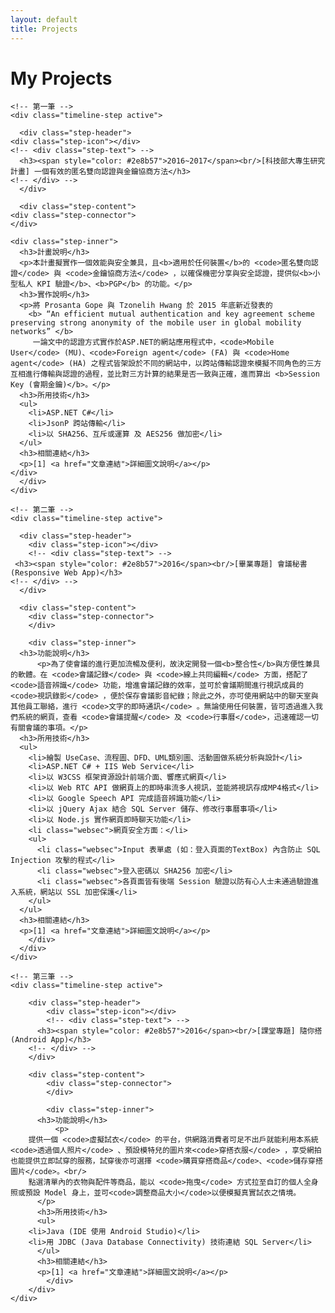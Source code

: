 ```yaml
---
layout: default
title: Projects
---
```


<div class="post">

  <h1 class="pageTitle">My Projects</h1>
  
  <div class="timeline-wrapper">

    <!-- 第一筆 -->
    <div class="timeline-step active">

      <div class="step-header">
	<div class="step-icon"></div>
	<!-- <div class="step-text"> -->
	  <h3><span style="color: #2e8b57">2016~2017</span><br/>[科技部大專生研究計畫] 一個有效的匿名雙向認證與金鑰協商方法</h3>
	<!-- </div> -->
      </div>

      <div class="step-content">
	<div class="step-connector">
	</div>

	<div class="step-inner">
	  <h3>計畫說明</h3>
	  <p>本計畫擬實作一個效能與安全兼具，且<b>適用於任何裝置</b>的 <code>匿名雙向認證</code> 與 <code>金鑰協商方法</code> ，以確保機密分享與安全認證，提供似<b>小型私人 KPI 驗證</b>、<b>PGP</b> 的功能。</p>
	  <h3>實作說明</h3>
	  <p>將 Prosanta Gope 與 Tzonelih Hwang 於 2015 年底新近發表的
	    <b> “An efficient mutual authentication and key agreement scheme preserving strong anonymity of the mobile user in global mobility networks” </b>
	     一論文中的認證方式實作於ASP.NET的網站應用程式中，<code>Mobile User</code> (MU)、<code>Foreign agent</code> (FA) 與 <code>Home agent</code> (HA) 之程式皆架設於不同的網站中，以跨站傳輸認證來模擬不同角色的三方互相進行傳輸與認證的過程，並比對三方計算的結果是否一致與正確，進而算出 <b>Session Key (會期金鑰)</b>。</p>
	  <h3>所用技術</h3>
	  <ul>
	    <li>ASP.NET C#</li>
	    <li>JsonP 跨站傳輸</li>
	    <li>以 SHA256、互斥或運算 及 AES256 做加密</li>
	  </ul>
	  <h3>相關連結</h3>
	  <p>[1] <a href="文章連結">詳細圖文說明</a></p>
	</div>
      </div>
    </div>

    <!-- 第二筆 -->
    <div class="timeline-step active">

      <div class="step-header">
        <div class="step-icon"></div>
        <!-- <div class="step-text"> -->
	 <h3><span style="color: #2e8b57">2016</span><br/>[畢業專題] 會議秘書 (Responsive Web App)</h3>
	<!-- </div> -->
      </div>

      <div class="step-content">
        <div class="step-connector">
        </div>

        <div class="step-inner">
	  <h3>功能說明</h3>
          <p>為了使會議的進行更加流暢及便利，故決定開發一個<b>整合性</b>與方便性兼具的軟體。在 <code>會議記錄</code> 與 <code>線上共同編輯</code> 方面，搭配了 <code>語音辨識</code> 功能，增進會議記錄的效率，並可於會議期間進行視訊成員的 <code>視訊錄影</code> ，便於保存會議影音紀錄；除此之外，亦可使用網站中的聊天室與其他員工聯絡，進行 <code>文字的即時通訊</code> 。無論使用任何裝置，皆可透過進入我們系統的網頁，查看 <code>會議提醒</code> 及 <code>行事曆</code>，迅速確認一切有關會議的事項。</p>
	  <h3>所用技術</h3>
	  <ul>
	    <li>繪製 UseCase、流程圖、DFD、UML類別圖、活動圖做系統分析與設計</li>
	    <li>ASP.NET C# + IIS Web Service</li>
	    <li>以 W3CSS 框架資源設計前端介面、響應式網頁</li>
	    <li>以 Web RTC API 做網頁上的即時串流多人視訊，並能將視訊存成MP4格式</li>
	    <li>以 Google Speech API 完成語音辨識功能</li>
	    <li>以 jQuery Ajax 結合 SQL Server 儲存、修改行事曆事項</li>
	    <li>以 Node.js 實作網頁即時聊天功能</li>
	    <li class="websec">網頁安全方面：</li>
	    <ul>
	      <li class="websec">Input 表單處 (如：登入頁面的TextBox) 內含防止 SQL Injection 攻擊的程式</li>
	      <li class="websec">登入密碼以 SHA256 加密</li>
	      <li class="websec">各頁面皆有後端 Session 驗證以防有心人士未通過驗證進入系統，網站以 SSL 加密保護</li>
	    </ul>
	  </ul>
	  <h3>相關連結</h3>
	  <p>[1] <a href="文章連結">詳細圖文說明</a></p>
        </div>
      </div>
    </div>    

    <!-- 第三筆 -->
    <div class="timeline-step active">

        <div class="step-header">
            <div class="step-icon"></div>
            <!-- <div class="step-text"> -->
	      <h3><span style="color: #2e8b57">2016</span><br/>[課堂專題] 隨你搭 (Android App)</h3>
	    <!-- </div> -->
        </div>

        <div class="step-content">
            <div class="step-connector">
            </div>

            <div class="step-inner">
	      <h3>功能說明</h3>
              <p>
		提供一個 <code>虛擬試衣</code> 的平台，供網路消費者可足不出戶就能利用本系統 <code>透過個人照片</code> 、預設模特兒的圖片來<code>穿搭衣服</code> ，享受網拍也能提供立即試穿的服務，試穿後亦可選擇 <code>購買穿搭商品</code>、<code>儲存穿搭圖片</code>。<br/>
		點選清單內的衣物與配件等商品，能以 <code>拖曳</code> 方式拉至自訂的個人全身照或預設 Model 身上，並可<code>調整商品大小</code>以便模擬真實試衣之情境。
	      </p>
	      <h3>所用技術</h3>
	      <ul>
		<li>Java (IDE 使用 Android Studio)</li>
		<li>用 JDBC (Java Database Connectivity) 技術連結 SQL Server</li>
	      </ul>
	      <h3>相關連結</h3>
	      <p>[1] <a href="文章連結">詳細圖文說明</a></p>
            </div>
        </div>
    </div>
    
  </div>
</div>
